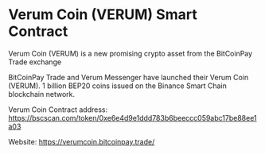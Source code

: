 # Verum Coin (VERUM) Smart Contract

Verum Coin (VERUM) is a new promising crypto asset from the BitCoinPay Trade exchange

BitCoinPay Trade and Verum Messenger have launched their Verum Coin (VERUM). 1 billion BEP20 coins issued on the Binance Smart Chain blockchain network.

Verum Coin Contract address: https://bscscan.com/token/0xe6e4d9e1ddd783b6beeccc059abc17be88ee1a03

Website: https://verumcoin.bitcoinpay.trade/

